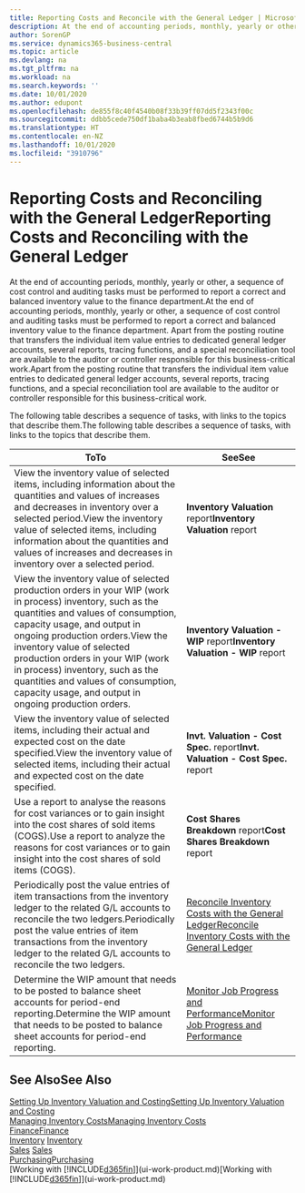 ```yaml
---
title: Reporting Costs and Reconcile with the General Ledger | Microsoft Docs
description: At the end of accounting periods, monthly, yearly or other, a sequence of cost control and auditing tasks must be performed to report a correct and balanced inventory value to the finance department. Apart from the posting routine that transfers the individual item value entries to dedicated general ledger accounts, several reports, tracing functions, and a special reconciliation tool are available to the auditor or controller responsible for this business-critical work.
author: SorenGP
ms.service: dynamics365-business-central
ms.topic: article
ms.devlang: na
ms.tgt_pltfrm: na
ms.workload: na
ms.search.keywords: ''
ms.date: 10/01/2020
ms.author: edupont
ms.openlocfilehash: de855f8c40f4540b08f33b39ff07dd5f2343f00c
ms.sourcegitcommit: ddbb5cede750df1baba4b3eab8fbed6744b5b9d6
ms.translationtype: HT
ms.contentlocale: en-NZ
ms.lasthandoff: 10/01/2020
ms.locfileid: "3910796"
---
```

# <a name="reporting-costs-and-reconciling-with-the-general-ledger"></a><span data-ttu-id="229b1-104">Reporting Costs and Reconciling with the General Ledger</span><span class="sxs-lookup"><span data-stu-id="229b1-104">Reporting Costs and Reconciling with the General Ledger</span></span>
<span data-ttu-id="229b1-105">At the end of accounting periods, monthly, yearly or other, a sequence of cost control and auditing tasks must be performed to report a correct and balanced inventory value to the finance department.</span><span class="sxs-lookup"><span data-stu-id="229b1-105">At the end of accounting periods, monthly, yearly or other, a sequence of cost control and auditing tasks must be performed to report a correct and balanced inventory value to the finance department.</span></span> <span data-ttu-id="229b1-106">Apart from the posting routine that transfers the individual item value entries to dedicated general ledger accounts, several reports, tracing functions, and a special reconciliation tool are available to the auditor or controller responsible for this business-critical work.</span><span class="sxs-lookup"><span data-stu-id="229b1-106">Apart from the posting routine that transfers the individual item value entries to dedicated general ledger accounts, several reports, tracing functions, and a special reconciliation tool are available to the auditor or controller responsible for this business-critical work.</span></span>  

 <span data-ttu-id="229b1-107">The following table describes a sequence of tasks, with links to the topics that describe them.</span><span class="sxs-lookup"><span data-stu-id="229b1-107">The following table describes a sequence of tasks, with links to the topics that describe them.</span></span>   

|<span data-ttu-id="229b1-108">**To**</span><span class="sxs-lookup"><span data-stu-id="229b1-108">**To**</span></span>|<span data-ttu-id="229b1-109">**See**</span><span class="sxs-lookup"><span data-stu-id="229b1-109">**See**</span></span>|  
|------------|-------------|  
|<span data-ttu-id="229b1-110">View the inventory value of selected items, including information about the quantities and values of increases and decreases in inventory over a selected period.</span><span class="sxs-lookup"><span data-stu-id="229b1-110">View the inventory value of selected items, including information about the quantities and values of increases and decreases in inventory over a selected period.</span></span>|<span data-ttu-id="229b1-111">**Inventory Valuation** report</span><span class="sxs-lookup"><span data-stu-id="229b1-111">**Inventory Valuation** report</span></span>|  
|<span data-ttu-id="229b1-112">View the inventory value of selected production orders in your WIP (work in process) inventory, such as the quantities and values of consumption, capacity usage, and output in ongoing production orders.</span><span class="sxs-lookup"><span data-stu-id="229b1-112">View the inventory value of selected production orders in your WIP (work in process) inventory, such as the quantities and values of consumption, capacity usage, and output in ongoing production orders.</span></span>|<span data-ttu-id="229b1-113">**Inventory Valuation - WIP** report</span><span class="sxs-lookup"><span data-stu-id="229b1-113">**Inventory Valuation - WIP** report</span></span>|  
|<span data-ttu-id="229b1-114">View the inventory value of selected items, including their actual and expected cost on the date specified.</span><span class="sxs-lookup"><span data-stu-id="229b1-114">View the inventory value of selected items, including their actual and expected cost on the date specified.</span></span>|<span data-ttu-id="229b1-115">**Invt. Valuation - Cost Spec.** report</span><span class="sxs-lookup"><span data-stu-id="229b1-115">**Invt. Valuation - Cost Spec.** report</span></span>|  
|<span data-ttu-id="229b1-116">Use a report to analyse the reasons for cost variances or to gain insight into the cost shares of sold items (COGS).</span><span class="sxs-lookup"><span data-stu-id="229b1-116">Use a report to analyze the reasons for cost variances or to gain insight into the cost shares of sold items (COGS).</span></span>|<span data-ttu-id="229b1-117">**Cost Shares Breakdown** report</span><span class="sxs-lookup"><span data-stu-id="229b1-117">**Cost Shares Breakdown** report</span></span>|  
|<span data-ttu-id="229b1-118">Periodically post the value entries of item transactions from the inventory ledger to the related G/L accounts to reconcile the two ledgers.</span><span class="sxs-lookup"><span data-stu-id="229b1-118">Periodically post the value entries of item transactions from the inventory ledger to the related G/L accounts to reconcile the two ledgers.</span></span>|[<span data-ttu-id="229b1-119">Reconcile Inventory Costs with the General Ledger</span><span class="sxs-lookup"><span data-stu-id="229b1-119">Reconcile Inventory Costs with the General Ledger</span></span>](finance-how-to-post-inventory-costs-to-the-general-ledger.md)|  
|<span data-ttu-id="229b1-120">Determine the WIP amount that needs to be posted to balance sheet accounts for period-end reporting.</span><span class="sxs-lookup"><span data-stu-id="229b1-120">Determine the WIP amount that needs to be posted to balance sheet accounts for period-end reporting.</span></span>|[<span data-ttu-id="229b1-121">Monitor Job Progress and Performance</span><span class="sxs-lookup"><span data-stu-id="229b1-121">Monitor Job Progress and Performance</span></span>](projects-how-monitor-progress-performance.md)|

## <a name="see-also"></a><span data-ttu-id="229b1-122">See Also</span><span class="sxs-lookup"><span data-stu-id="229b1-122">See Also</span></span>  
[<span data-ttu-id="229b1-123">Setting Up Inventory Valuation and Costing</span><span class="sxs-lookup"><span data-stu-id="229b1-123">Setting Up Inventory Valuation and Costing</span></span>](finance-set-up-inventory-valuation-and-costing.md)  
[<span data-ttu-id="229b1-124">Managing Inventory Costs</span><span class="sxs-lookup"><span data-stu-id="229b1-124">Managing Inventory Costs</span></span>](finance-manage-inventory-costs.md)  
[<span data-ttu-id="229b1-125">Finance</span><span class="sxs-lookup"><span data-stu-id="229b1-125">Finance</span></span>](finance.md)  
<span data-ttu-id="229b1-126">[Inventory](inventory-manage-inventory.md) </span><span class="sxs-lookup"><span data-stu-id="229b1-126">[Inventory](inventory-manage-inventory.md) </span></span>  
<span data-ttu-id="229b1-127">[Sales](sales-manage-sales.md) </span><span class="sxs-lookup"><span data-stu-id="229b1-127">[Sales](sales-manage-sales.md) </span></span>  
[<span data-ttu-id="229b1-128">Purchasing</span><span class="sxs-lookup"><span data-stu-id="229b1-128">Purchasing</span></span>](purchasing-manage-purchasing.md)  
<span data-ttu-id="229b1-129">[Working with [!INCLUDE[d365fin](includes/d365fin_md.md)]](ui-work-product.md)</span><span class="sxs-lookup"><span data-stu-id="229b1-129">[Working with [!INCLUDE[d365fin](includes/d365fin_md.md)]](ui-work-product.md)</span></span>
